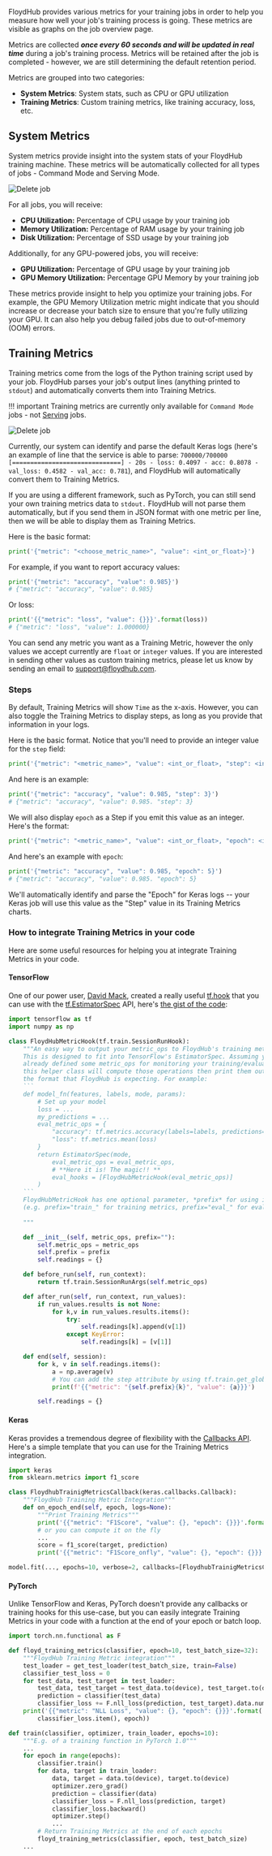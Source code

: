 FloydHub provides various metrics for your training jobs in order to help you measure how well your job's training process is going. These metrics are visible as graphs on the job overview page.

Metrics are collected _**once every 60 seconds and will be updated in real time**_ during a job's training process. Metrics will be retained after the job is completed - however, we are still determining the default retention period.

Metrics are grouped into two categories:

* **System Metrics**: System stats, such as CPU or GPU utilization
* **Training Metrics**: Custom training metrics, like training accuracy, loss, etc.

## System Metrics

System metrics provide insight into the system stats of your FloydHub training machine. These metrics will be automatically collected for all types of jobs - Command Mode and Serving Mode.

![Delete job](../../img/system.png)

For all jobs, you will receive:

* **CPU Utilization:** Percentage of CPU usage by your training job
* **Memory Utilization:** Percentage of RAM usage by your training job
* **Disk Utilization:** Percentage of SSD usage by your training job

Additionally, for any GPU-powered jobs, you will receive:

* **GPU Utilization:** Percentage of GPU usage by your training job
* **GPU Memory Utilization:** Percentage GPU Memory by your training job

These metrics provide insight to help you optimize your training jobs. For example, the GPU Memory Utilization metric might indicate that you should increase or decrease your batch size to ensure that you're fully utilizing your GPU. It can also help you debug failed jobs due to out-of-memory (OOM) errors.

## Training Metrics

Training metrics come from the logs of the Python training script used by your job. FloydHub parses your job's output lines (anything printed to `stdout`) and automatically converts them into Training Metrics.

!!! important
	Training metrics are currently only available for `Command Mode` jobs - not [Serving](../serving) jobs.

![Delete job](../../img/training.png)

Currently, our system can identify and parse the default Keras logs (here's an example of line that the service is able to parse: `700000/700000 [==============================] - 20s - loss: 0.4097 - acc: 0.8078 - val_loss: 0.4582 - val_acc: 0.781`), and FloydHub will automatically convert them to Training Metrics.

If you are using a different framework, such as PyTorch, you can still send your own training metrics data to `stdout.` FloydHub will not parse them automatically, but if you send them in JSON format with one metric per line, then we will be able to display them as Training Metrics.

Here is the basic format:
```python
print('{"metric": "<choose_metric_name>", "value": <int_or_float>}')
```

For example, if you want to report accuracy values:
```python
print('{"metric": "accuracy", "value": 0.985}')
# {"metric": "accuracy", "value": 0.985}
```
Or loss:
```python
print('{{"metric": "loss", "value": {}}}'.format(loss))
# {"metric": "loss", "value": 1.000000}
```

You can send any metric you want as a Training Metric, however the only values we accept currently are `float` or `integer` values. If you are interested in sending other values as custom training metrics, please let us know by sending an email to support@floydhub.com.

### Steps

By default, Training Metrics will show `Time` as the x-axis. However, you can also toggle the Training Metrics to display steps, as long as you provide that information in your logs.

Here is the basic format. Notice that you'll need to provide an integer value for the `step` field:
```python
print('{"metric": "<metric_name>", "value": <int_or_float>, "step": <int>}')
```

And here is an example:
```python
print('{"metric": "accuracy", "value": 0.985, "step": 3}')
# {"metric": "accuracy", "value": 0.985. "step": 3}
```

We will also display `epoch` as a Step if you emit this value as an integer. Here's the format:
```python
print('{"metric": "<metric_name>", "value": <int_or_float>, "epoch": <int>}')
```

And here's an example with `epoch`:
```python
print('{"metric": "accuracy", "value": 0.985, "epoch": 5}')
# {"metric": "accuracy", "value": 0.985. "epoch": 5}
```

We'll automatically identify and parse the "Epoch" for Keras logs -- your Keras job will use this value as the "Step" value in its Training Metrics charts.

### How to integrate Training Metrics in your code

Here are some useful resources for helping you at integrate Training Metrics in your code.

#### TensorFlow

One of our power user, [David Mack](https://www.floydhub.com/davidmack), created a really useful [tf.hook](https://www.tensorflow.org/api_docs/python/tf/train/SessionRunHook) that you can use with the [tf.EstimatorSpec](https://www.tensorflow.org/api_docs/python/tf/estimator/EstimatorSpec) API, here's [the gist of the code](https://gist.github.com/davidhughhenrymack/a450cb6779a5b540b4e9fc3b70bcfc73):

```python
import tensorflow as tf
import numpy as np

class FloydHubMetricHook(tf.train.SessionRunHook):
	"""An easy way to output your metric_ops to FloydHub's training metric graphs
	This is designed to fit into TensorFlow's EstimatorSpec. Assuming you've
	already defined some metric_ops for monitoring your training/evaluation,
	this helper class will compute those operations then print them out in 
	the format that FloydHub is expecting. For example:
	```
	def model_fn(features, labels, mode, params):
		# Set up your model
		loss = ...
		my_predictions = ...
		eval_metric_ops = {
			"accuracy": tf.metrics.accuracy(labels=labels, predictions=my_predictions)
			"loss": tf.metrics.mean(loss)
		}
		return EstimatorSpec(mode,
			eval_metric_ops = eval_metric_ops,
			# **Here it is! The magic!! **
			eval_hooks = [FloydHubMetricHook(eval_metric_ops)]
		)
	```
	FloydHubMetricHook has one optional parameter, *prefix* for using it multiple times
	(e.g. prefix="train_" for training metrics, prefix="eval_" for evaluation metrics).
	
	"""

	def __init__(self, metric_ops, prefix=""):
		self.metric_ops = metric_ops
		self.prefix = prefix
		self.readings = {}

	def before_run(self, run_context):
		return tf.train.SessionRunArgs(self.metric_ops)

	def after_run(self, run_context, run_values):
		if run_values.results is not None:
			for k,v in run_values.results.items():
				try:
					self.readings[k].append(v[1])
				except KeyError:
					self.readings[k] = [v[1]]

	def end(self, session):
		for k, v in self.readings.items():
			a = np.average(v)
			# You can add the step attribute by using tf.train.get_global_step() API
			print(f'{{"metric": "{self.prefix}{k}", "value": {a}}}')

		self.readings = {}
```

#### Keras

Keras provides a tremendous degree of flexibility with the [Callbacks API](https://keras.io/callbacks/). Here's a simple template that you can use for the Training Metrics integration.

```python
import keras
from sklearn.metrics import f1_score

class FloydhubTrainigMetricsCallback(keras.callbacks.Callback):
	"""FloydHub Training Metric Integration"""
    def on_epoch_end(self, epoch, logs=None):
        """Print Training Metrics"""
        print('{{"metric": "F1Score", "value": {}, "epoch": {}}}'.format(logs.get('F1Score'), epoch))
        # or you can compute it on the fly
        ...
        score = f1_score(target, prediction)
        print('{{"metric": "F1Score_onfly", "value": {}, "epoch": {}}}'.format(score, epoch))

model.fit(..., epochs=10, verbose=2, callbacks=[FloydhubTrainigMetricsCallback()], ...)
```

#### PyTorch

Unlike TensorFlow and Keras, PyTorch doesn't provide any callbacks or training hooks for this use-case, but you can easily integrate Training Metrics in your code with a function at the end of your epoch or batch loop.

```python
import torch.nn.functional as F

def floyd_training_metrics(classifier, epoch=10, test_batch_size=32):
	"""FloydHub Training Metric integration"""
    test_loader = get_test_loader(test_batch_size, train=False)
    classifier_test_loss = 0
    for test_data, test_target in test_loader:
    	test_data, test_target = test_data.to(device), test_target.to(device)
        prediction = classifier(test_data)
        classifier_loss += F.nll_loss(prediction, test_target).data.numpy()
    print('{{"metric": "NLL Loss", "value": {}, "epoch": {}}}'.format(
        classifier_loss.item(), epoch))

def train(classifier, optimizer, train_loader, epochs=10):
	"""E.g. of a training function in PyTorch 1.0"""
    ...
    for epoch in range(epochs):
        classifier.train()
        for data, target in train_loader:
            data, target = data.to(device), target.to(device)
            optimizer.zero_grad()
            prediction = classifier(data)
            classifier_loss = F.nll_loss(prediction, target)
            classifier_loss.backward()
            optimizer.step()
            ...
        # Return Training Metrics at the end of each epochs
        floyd_training_metrics(classifier, epoch, test_batch_size)
    ...
```
